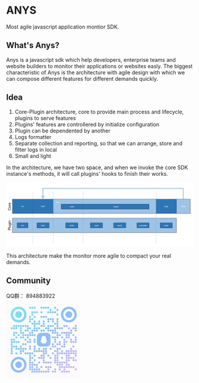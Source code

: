 # ANYS

Most agile javascript application montior SDK.

## What's Anys?

Anys is a javascript sdk which help developers, enterprise teams and website builders to monitor their applications or websites easly. The biggest characteristic of Anys is the architecture with agile design with which we can compose different features for different demands quickly.

## Idea

1. Core-Plugin architecture, core to provide main process and lifecycle, plugins to serve features
2. Plugins' features are controllered by initialize configuration
3. Plugin can be dependented by another
4. Logs formatter
5. Separate collection and reporting, so that we can arrange, store and filter logs in local
6. Small and light

In the architecture, we have two space, and when we invoke the core SDK instance's methods, it will call plugins' hooks to finish their works.

![](assets/lifecycle.png)

This architecture make the monitor more agile to compact your real demands.

## Community

QQ群： 894883922<br />
<img style="width:200px;" src="assets/qq-group.png" />
